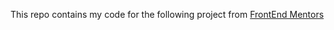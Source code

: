 This repo contains my code for the following project from [FrontEnd Mentors](https://beta.frontendmentor.io/challenges/rest-countries-api-with-color-theme-switcher-5cacc469fec04111f7b848ca)